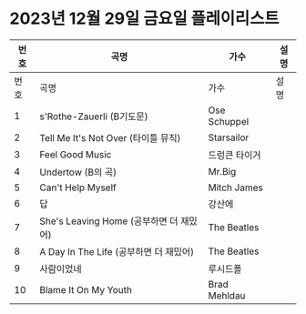 # 2023년 12월 29일 금요일 플레이리스트

| 번호 | 곡명 | 가수 | 설명 |
|------|------|------|------|
| 번호 | 곡명 | 가수 | 설명 |
| 1 | s'Rothe-Zauerli (B기도문) | Ose Schuppel |  |
| 2 | Tell Me It's Not Over (타이틀 뮤직) | Starsailor |  |
| 3 | Feel Good Music | 드렁큰 타이거 |  |
| 4 | Undertow (B의 곡) | Mr.Big |  |
| 5 | Can't Help Myself | Mitch James |  |
| 6 | 답 | 강산에 |  |
| 7 | She's Leaving Home (공부하면 더 재밌어) | The Beatles |  |
| 8 | A Day In The Life (공부하면 더 재밌어) | The Beatles |  |
| 9 | 사람이었네 | 루시드폴 |  |
| 10 | Blame It On My Youth | Brad Mehldau |  |
